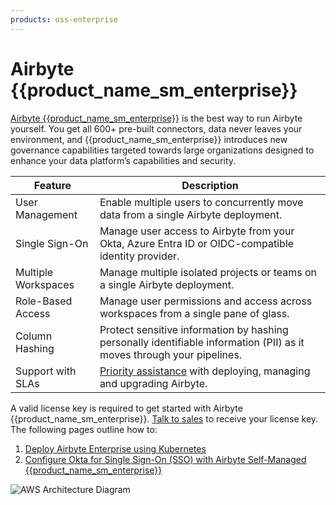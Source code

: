 ```yaml
---
products: oss-enterprise
---
```


# Airbyte {{product_name_sm_enterprise}}

[Airbyte {{product_name_sm_enterprise}}](https://airbyte.com/product/airbyte-enterprise) is the best way to run Airbyte yourself. You get all 600+ pre-built connectors, data never leaves your environment, and {{product_name_sm_enterprise}} introduces new governance capabilities targeted towards large organizations designed to enhance your data platform’s capabilities and security.


| Feature             | Description                                                                                                            |
|---------------------|------------------------------------------------------------------------------------------------------------------------|
| User Management     | Enable multiple users to concurrently move data from a single Airbyte deployment.                                      |
| Single Sign-On      | Manage user access to Airbyte from your Okta, Azure Entra ID or OIDC-compatible identity provider.                     |
| Multiple Workspaces | Manage multiple isolated projects or teams on a single Airbyte deployment.                                             |
| Role-Based Access   | Manage user permissions and access across workspaces from a single pane of glass.                                      |
| Column Hashing      | Protect sensitive information by hashing personally identifiable information (PII) as it moves through your pipelines. |
| Support with SLAs   | [Priority assistance](https://docs.airbyte.com/operator-guides/contact-support/#airbyte-enterprise-self-hosted-support) with deploying, managing and upgrading Airbyte.                                                    |

A valid license key is required to get started with Airbyte {{product_name_sm_enterprise}}. [Talk to sales](https://airbyte.com/company/talk-to-sales) to receive your license key. The following pages outline how to:

1. [Deploy Airbyte Enterprise using Kubernetes](./implementation-guide.md)
2. [Configure Okta for Single Sign-On (SSO) with Airbyte Self-Managed {{product_name_sm_enterprise}}](/platform/access-management/sso)


![AWS Architecture Diagram](./assets/self-managed-enterprise-aws.png)
